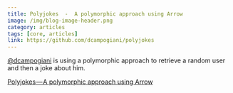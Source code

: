 ```yaml
---
title: Polyjokes  -  A polymorphic approach using Arrow
image: /img/blog-image-header.png
category: articles
tags: [core, articles]
link: https://github.com/dcampogiani/polyjokes
---
```

[@dcampogiani](https://github.com/dcampogiani) is using a polymorphic approach to retrieve a random user and then a joke about him.

[Polyjokes — A polymorphic approach using Arrow](https://github.com/dcampogiani/polyjokes)
